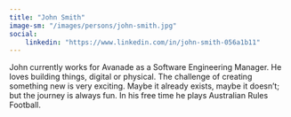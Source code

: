 ```yaml
---
title: "John Smith"
image-sm: "/images/persons/john-smith.jpg"
social:
    linkedin: "https://www.linkedin.com/in/john-smith-056a1b11"    
---
```


John currently works for Avanade as a Software Engineering Manager. 
He loves building things, digital or physical. The challenge of 
creating something new is very exciting. Maybe it already exists, 
maybe it doesn’t; but the journey is always fun. In his free time 
he plays Australian Rules Football.